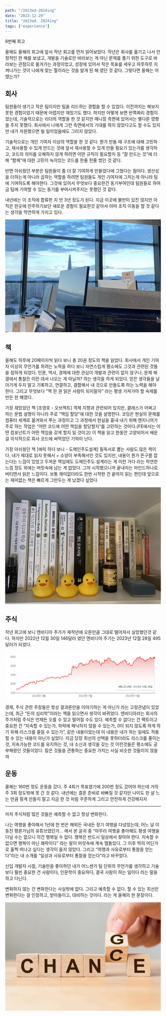 ```yaml
---
path: "/2023ed-2024ing"
date: "2023-12-29"
title: "2023ed, 2024ing"
tags: ["experience"]
---
```


8번째 회고

올해도 올해의 회고에 앞서 작년 회고를 먼저 읽어보았다. 작년은 회사를 옮기고 나서 안정적인 한 해를 보냈고, 개발을 기술로만 바라보는 게 아닌 문제를 풀기 위한 도구로 바라보는 관점으로 옮겨가는 과정이었고, 성장에 있어서 작은 목표를 세우고 하루하루 지켜나가는 것이 나에게 맞는 툴이라는 것을 알게 된 해 였던 것 같다. 그렇다면 올해는 어땠는가?


## 회사
팀원들이 생기고 작은 팀이지만 팀을 리드하는 경험을 할 수 있었다. 이전까지는 해보지 못한 경험이었기 때문에 어렵지만 재밌기도 했다. 하지만 어떻게 보면 반쪽짜리 경험이었는데, 기술적으로는 리더의 역할을 한 것 같지만 매니징 측면에 있어서는 별다른 영향을 주지 못했다. 회사에서 나에게 그런 측면에서의 기대를 하지 않았다고도 할 수도 있지만 내가 자원했으면 될 일이었음에도 그러지 않았다.

기술적으로는 개인 기여자 이상의 역할을 한 것 같다. 뭔가 만들 때 구조에 대해 고민하고, 재사용할 수 있게 만드는 것에 앞서 재사용할 수 있게 만들 필요가 있는가를 생각하고, 코드의 의미를 오해하지 않게 하려면 어떤 규칙이 필요할지 등 “잘 만드는 것”에 더해 “함께”에 대한 고민이 녹아있는 코드를 한줄 한줄 썼던 것 같다. 

반면 아쉬웠던 부분은 팀원들이 좀 더 잘 기여하게 만들었다에 그쳤다는 점이다. 생산성을 더하는게 아니라 곱하는 역할을 하려면 팀원들도 개인 기여자에 그치는게 아니라 팀에 기여하도록 해야한다. 그것에 있어서 무엇보다 중요한건 동기부여인데 팀원들로 하여금 팀에 기여할 수 있는 동기를 부여시켜주지는 못했던 것 같다.

내년에는 이 조직에 합류한 지 만 3년 정도가 된다. 지금 이곳에 불만이 있진 않지만 아직은 한곳에 안주하기보단 새로운 경험이 필요한것 같아서 아마 조직 이동을 할 것 같다는 생각을 막연하게 가지고 있다. 

![회사](../images/2023ed/office.png "회사")


## 책
올해도 하루에 20페이지씩 읽다 보니 총 20권 정도의 책을 읽었다. 회사에서 개인 기여자 이상의 무언가를 하려는 노력을 하다 보니 자연스럽게 평소에도 그것과 관련된 것들을 접하게 되었다. 인문, 역사, 경제에 대한 관심이 개발과 관련이 없지 않구나, 문제 해결에서 통찰은 이런 데서 나오는 게 아닐까? 하는 생각을 하게 되었다. 얻은 생각들을 날아가게 두지 말고 기록하고, 연결하고, 결합해서 내 것으로 만들도록 하는 노력을 해야 한다. 그리고 무엇보다 “책 한 권 읽은 사람이 되지말자” 라는 평생 가져가야 할 숙제를 만든 한 해였다.

가장 재밌었던 책 [조영호 - 오브젝트]
객체 지향과 관련되어 있지만, 클래스가 어쩌고 하는 문법 설명이 아니라 주로 “책임 할당”에 대한 것을 설명한다. 코딩은 현실의 문제를 컴퓨터 세계로 옮겨와서 푸는 과정이고 그 과정에서 현실을 흉내 내기 위해 엔지니어가 주로 하는 작업은 “어떤 코드에 어떤 책임을 할당할지”를 고민하는 것이다.(FE에서는 어떤 컴포넌트가 어떤 책임을 갖게 할지 일 것이고) 이 책을 읽고 한동안 고양되어서 배운 걸 의식적으로 회사 코드에 써먹었던 기억이 난다.

가장 아쉬웠던 책 [에릭 하다 보니 - 도메인주도설계]
필독서로 뽑는 사람도 많은 책이다. 내가 제대로 읽지 못해서 + 소양이 부족해서인 것도 있지만, 내용이 뭔가 뜬구름 잡는다는 느낌이 있었고 두꺼운 책임에도 도메인주도 설계라는 게 이런 거다 라는 막연한 느낌 정도 외에는 머릿속에 남는 게 없었다. 그저 시작했으니까 끝내자는 마인드하나로 버티면서 읽은 느낌이다. 보통 재미없더라도 한번 시작한 건 끝까지 읽는 편인데 앞으로는 재미없는 책은 빠르게 그만두는 게 났겠다 싶었다

![책](../images/2023ed/book.jpeg "책")


## 주식
작년 회고에 보니 엔비디아 주가가 재작년에 오른만큼 그대로 떨어져서 실망했던것 같다. 하지만 2022년 12월 30일 146달러 였던 엔비디아 주가는 2023년 12월 28일 495달러가 되었다. 

![엔비디아 주가 그래프](../images/2023ed/nvidia-stock-2023.png "엔비디아 주가 그래프")

경제, 주식 관련 주장들은 항상 결과론만을 이야기하는 게 아닌가 라는 고정관념이 있었는데, 최근 “돈의 심리학”이라는 책을 읽으면서 생각이 바뀌었다. 엔비디아라는 회사의 주가처럼 주식은 언제든 오를 수 있고 떨어질 수도 있다. 예측할 수 없다는 건 팩트이고 중요한 건 “지속할 수 있는가, 하락에 패닉하지 않을 수 있는가, 0이 되지 않도록 하게 하기 위해 리스크를 줄일 수 있는가”, 같은 내용이었는데 이 내용은 내가 하는 일에도 적용할 수 있는 내용이 아닌가 싶었다. 지금 당장 최선의 선택을 못하더라도 리스크를 줄이는 것, 지속가능한 코드를 유지하는 것, 내 소신과 생각을 갖는 것 이런것들은 평소에도 공부해왔던 것들이었다. 많은 것들을 관통하는 중요한 가치는 사실 비슷한 것들이지 않을까


## 운동
올해는 160번 정도 운동을 갔다. 주 4회가 목표였기에 200번 정도 갔어야 하는데 거의 주 3회 정도밖에 못 간 것 같다. 내년에는 결혼 준비로 바빠질 것 같지만 나이도 한 살 느는 만큼 핑계 만들지 말고 지금 한 것 처럼 꾸준하게 그리고 안전하게 건강해지자

----

마치 주식처럼 많은 것들은 예측할 수 없고 항상 변화한다.

나는 여행을 좋아해서 1년에 한 번은 해외든 국내든 장기 여행을 다녔었는데, 어느 날 이동진 평론가님의 유튜브였던가… 에서 본 글귀 중 “아무리 여행을 좋아해도 평생 여행을 다닐 수는 없으니 이건 행복일 수 없다. 행복은 반드시 일상에서 찾아야 한다. 지속할 수 없으면 행복이 아닌 쾌락이다” 라는 말이 머릿속에 계속 맴돌았다. 그 이후 딱히 어딘가로 훌쩍 떠나고 싶다는 생각이 들지 않았다. 그리고 “여행과 사유로부터 통찰을 얻는다”라는 내 소개를 “일상과 사유로부터 통찰을 얻는다”라고 바꾸었다.

신입 개발자 시절, 기술만을 좋아하던 내가 어느샌가 팀 단위의 무언가를 생각하고 기술보다 훨씬 중요한 건 사람이다, 인문학이 중요하다, 결국 사람이 하는 일이다 라는 말을 하고 다닌다.

변화하지 않는 건 변화한다는 사실밖에 없다. 그리고 예측할 수 없다. 할 수 있는 최선은 변화한다는 걸 인정하고, 받아들이고, 대비하는 것이다. 라는 게 올해의 한 문장이다.

![변화](../images/2023ed/change.png "변화")